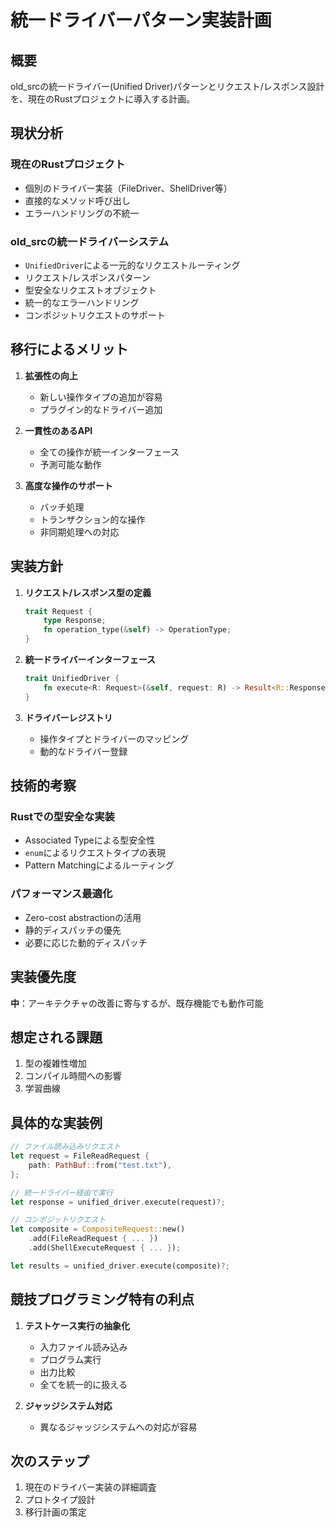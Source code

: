 # 統一ドライバーパターン実装計画

## 概要
old_srcの統一ドライバー(Unified Driver)パターンとリクエスト/レスポンス設計を、現在のRustプロジェクトに導入する計画。

## 現状分析
### 現在のRustプロジェクト
- 個別のドライバー実装（FileDriver、ShellDriver等）
- 直接的なメソッド呼び出し
- エラーハンドリングの不統一

### old_srcの統一ドライバーシステム
- `UnifiedDriver`による一元的なリクエストルーティング
- リクエスト/レスポンスパターン
- 型安全なリクエストオブジェクト
- 統一的なエラーハンドリング
- コンポジットリクエストのサポート

## 移行によるメリット
1. **拡張性の向上**
   - 新しい操作タイプの追加が容易
   - プラグイン的なドライバー追加

2. **一貫性のあるAPI**
   - 全ての操作が統一インターフェース
   - 予測可能な動作

3. **高度な操作のサポート**
   - バッチ処理
   - トランザクション的な操作
   - 非同期処理への対応

## 実装方針
1. **リクエスト/レスポンス型の定義**
   ```rust
   trait Request {
       type Response;
       fn operation_type(&self) -> OperationType;
   }
   ```

2. **統一ドライバーインターフェース**
   ```rust
   trait UnifiedDriver {
       fn execute<R: Request>(&self, request: R) -> Result<R::Response>;
   }
   ```

3. **ドライバーレジストリ**
   - 操作タイプとドライバーのマッピング
   - 動的なドライバー登録

## 技術的考察
### Rustでの型安全な実装
- Associated Typeによる型安全性
- `enum`によるリクエストタイプの表現
- Pattern Matchingによるルーティング

### パフォーマンス最適化
- Zero-cost abstractionの活用
- 静的ディスパッチの優先
- 必要に応じた動的ディスパッチ

## 実装優先度
**中**：アーキテクチャの改善に寄与するが、既存機能でも動作可能

## 想定される課題
1. 型の複雑性増加
2. コンパイル時間への影響
3. 学習曲線

## 具体的な実装例
```rust
// ファイル読み込みリクエスト
let request = FileReadRequest {
    path: PathBuf::from("test.txt"),
};

// 統一ドライバー経由で実行
let response = unified_driver.execute(request)?;

// コンポジットリクエスト
let composite = CompositeRequest::new()
    .add(FileReadRequest { ... })
    .add(ShellExecuteRequest { ... });

let results = unified_driver.execute(composite)?;
```

## 競技プログラミング特有の利点
1. **テストケース実行の抽象化**
   - 入力ファイル読み込み
   - プログラム実行
   - 出力比較
   - 全てを統一的に扱える

2. **ジャッジシステム対応**
   - 異なるジャッジシステムへの対応が容易

## 次のステップ
1. 現在のドライバー実装の詳細調査
2. プロトタイプ設計
3. 移行計画の策定